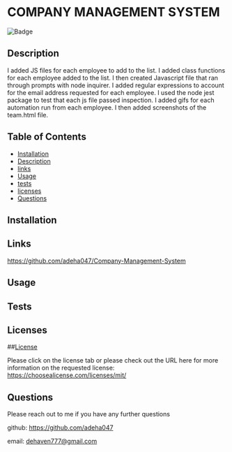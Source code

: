 # COMPANY MANAGEMENT SYSTEM 
  ![Badge](https://img.shields.io/badge/license-MIT-blue)

  ## Description 

I added JS files for each employee to add to the list. 
I added class functions for each employee added to the list. 
I then created Javascript file that ran through prompts with node inquirer. 
I added regular expressions to account for the email address requested for each employee. 
I used the node jest package to test that each js file passed inspection. 
I added gifs for each automation run from each employee.
I then added screenshots of the team.html file. 



## Table of Contents

* [Installation](#installation)
* [Description](#Description)
* [links](#links)
* [Usage](#Usage)
* [tests](#tests)
* [licenses](#licenses)
* [Questions](#Questions)


## Installation



## Links 
https://github.com/adeha047/Company-Management-System


## Usage



## Tests



## Licenses

##[License](https://choosealicense.com/licenses/mit/)

Please click on the license tab or please check out the URL here for more information on the requested license: https://choosealicense.com/licenses/mit/


## Questions

Please reach out to me if you have any further questions 

github: https://github.com/adeha047

email: dehaven777@gmail.com



